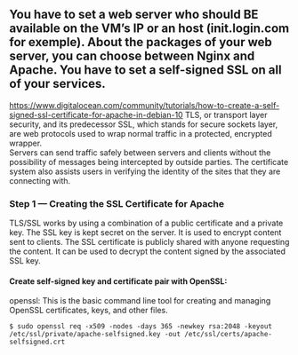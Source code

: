## You have to set a web server who should BE available on the VM’s IP or an host (init.login.com for exemple). About the packages of your web server, you can choose between Nginx and Apache. You have to set a self-signed SSL on all of your services.
https://www.digitalocean.com/community/tutorials/how-to-create-a-self-signed-ssl-certificate-for-apache-in-debian-10
TLS, or transport layer security, and its predecessor SSL, which stands for secure sockets layer, are web protocols used to wrap normal traffic in a protected, encrypted wrapper.<br>
Servers can send traffic safely between servers and clients without the possibility of messages being intercepted by outside parties. The certificate system also assists users in verifying the identity of the sites that they are connecting with.
### Step 1 — Creating the SSL Certificate for Apache<br>
TLS/SSL works by using a combination of a public certificate and a private key. The SSL key is kept secret on the server. It is used to encrypt content sent to clients. The SSL certificate is publicly shared with anyone requesting the content. It can be used to decrypt the content signed by the associated SSL key.<br>

#### Create self-signed key and certificate pair with OpenSSL:
openssl: This is the basic command line tool for creating and managing OpenSSL certificates, keys, and other files.
```
$ sudo openssl req -x509 -nodes -days 365 -newkey rsa:2048 -keyout /etc/ssl/private/apache-selfsigned.key -out /etc/ssl/certs/apache-selfsigned.crt
```


